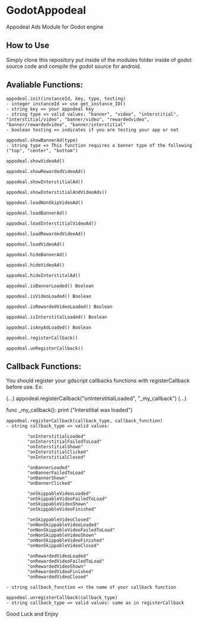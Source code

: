 GodotAppodeal
==================
  Appodeal Ads Module for Godot engine

How to Use
-------------
Simply clone this repository put inside of the modules folder inside of godot source code and compile the godot source for android.

Avaliable Functions:
---------------------
    appodeal.init(instanceId, key, type, testing)
    - integer instanceId => use get_instance_ID()
    - string key => your appodeal key
    - string type => valid values: "banner", "video", "interstitial", "interstitial/video", "banner/video", "rewardedvideo", "banner/rewardedvideo", "banner/interstitial"
    - boolean testing => indicates if you are testing your app or not
    
    appodeal.showBannerAd(type)
    - string type => This function requires a banner type of the following ("top", "center", "bottom")
    
    appodeal.showVideoAd()
    
    appodeal.showRewardedVideoAd()

    appodeal.showInterstitialAd()
    
    appodeal.showInterstitialAndVideoAds()
    
    appodeal.loadNonSkipVideoAd()
    
    appodeal.loadBannerAd()
    
    appodeal.loadInterstitialVideoAd()
    
    appodeal.loadRewardedVideoAd()
    
    appodeal.loadVideoAd()
    
    appodeal.hideBannerAd()
    
    appodeal.hideVideoAd()
    
    appodeal.hideInterstitalAd()
    
    appodeal.isBannerLoaded() Boolean
    
    appodeal.isVideoLoaded() Boolean

    appodeal.isRewardedVideoLoaded() Boolean
    
    appodeal.isInterstitalLoaded() Boolean
    
    appodeal.isAnyAdLoaded() Boolean
    
    appodeal.registerCallback()
    
    appodeal.unRegisterCallback()
    


Callback Functions:
---------------------

You should register your gdscript callbacks functions with registerCallback before use.
Ex:
    
(...)
appodeal.registerCallback("onInterstitialLoaded", "_my_callback")
(...)

func _my_callback():
    print ("Interstitial was loaded")
      


    appodeal.registerCallback(callback_type, callback_function)
    - string callback_type => valid values: 

            "onInterstitialLoaded"
            "onInterstitialFailedToLoad"
            "onInterstitialShown"
            "onInterstitialClicked"
            "onInterstitialClosed"

            "onBannerLoaded"
            "onBannerFailedToLoad"
            "onBannerShown"
            "onBannerClicked"

            "onSkippableVideoLoaded"
            "onSkippableVideoFailedToLoad"
            "onSkippableVideoShown"
            "onSkippableVideoFinished"

            "onSkippableVideoClosed"
            "onNonSkippableVideoLoaded"
            "onNonSkippableVideoFailedToLoad"
            "onNonSkippableVideoShown"
            "onNonSkippableVideoFinished"
            "onNonSkippableVideoClosed"

            "onRewardedVideoLoaded"
            "onRewardedVideoFailedToLoad"
            "onRewardedVideoShown"
            "onRewardedVideoFinished"
            "onRewardedVideoClosed"

    - string callback_function => the name of your callback function

    appodeal.unregisterCallback(callback_type)
    - string callback_type => valid values: same as in registerCallback




Good Luck and Enjoy
